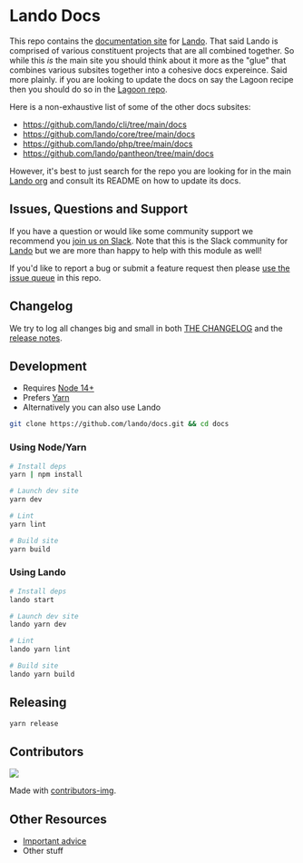 # Lando Docs

This repo contains the [documentation site](https://docs.lando.dev) for [Lando](https://lando.dev). That said Lando is comprised of various constituent projects that are all combined together. So while this _is_ the main site you should think about it more as the "glue" that combines various subsites together into a cohesive docs expereince. Said more plainly. if you are looking to update the docs on say the Lagoon recipe then you should do so in the [Lagoon repo](https://github.com/lando/lagoon/tree/main/docs).

Here is a non-exhaustive list of some of the other docs subsites:

* https://github.com/lando/cli/tree/main/docs
* https://github.com/lando/core/tree/main/docs
* https://github.com/lando/php/tree/main/docs
* https://github.com/lando/pantheon/tree/main/docs

However, it's best to just search for the repo you are looking for in the main [Lando org](https://github.com/lando) and consult its README on how to update its docs.

## Issues, Questions and Support

If you have a question or would like some community support we recommend you [join us on Slack](https://launchpass.com/devwithlando). Note that this is the Slack community for [Lando](https://lando.dev) but we are more than happy to help with this module as well!

If you'd like to report a bug or submit a feature request then please [use the issue queue](https://github.com/lando/docs/issues/new/choose) in this repo.

## Changelog

We try to log all changes big and small in both [THE CHANGELOG](https://github.com/lando/docs/blob/main/CHANGELOG.md) and the [release notes](https://github.com/lando/docs/releases).

## Development

* Requires [Node 14+](https://nodejs.org/dist/latest-v14.x/)
* Prefers [Yarn](https://classic.yarnpkg.com/lang/en/docs/install)
* Alternatively you can also use Lando

```bash
git clone https://github.com/lando/docs.git && cd docs
```

### Using Node/Yarn

```bash
# Install deps
yarn | npm install

# Launch dev site
yarn dev

# Lint
yarn lint

# Build site
yarn build
```

### Using Lando

```bash
# Install deps
lando start

# Launch dev site
lando yarn dev

# Lint
lando yarn lint

# Build site
lando yarn build
```

## Releasing

```bash
yarn release
```

## Contributors

<a href="https://github.com/lando/docs/graphs/contributors">
  <img src="https://contrib.rocks/image?repo=lando/docs" />
</a>

Made with [contributors-img](https://contrib.rocks).

## Other Resources

* [Important advice](https://www.youtube.com/watch?v=WA4iX5D9Z64)
* Other stuff
